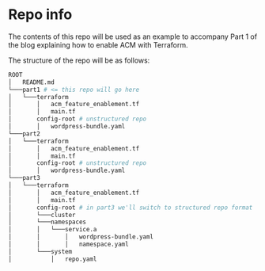 # Repo info

The contents of this repo will be used as an example to accompany Part 1 of the blog explaining how to enable ACM with Terraform.

The structure of the repo will be as follows:

```bash
ROOT
│   README.md
└───part1 # <= this repo will go here
│   └───terraform
│       │   acm_feature_enablement.tf
│       │   main.tf
│       config-root # unstructured repo
│       │   wordpress-bundle.yaml
└───part2
│   └───terraform
│       │   acm_feature_enablement.tf
│       │   main.tf
│       config-root # unstructured repo
│       │   wordpress-bundle.yaml
└───part3
│   └───terraform
│       │   acm_feature_enablement.tf
│       │   main.tf
│       config-root # in part3 we'll switch to structured repo format
│       └───cluster
│       └───namespaces
│       │   └───service.a
│       │       │   wordpress-bundle.yaml
│       │       │   namespace.yaml
│       └───system
│           │   repo.yaml
```
